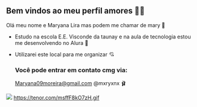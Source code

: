 ## Bem vindos ao meu perfil amores 💋🖤

Olá meu nome e Maryana Lira mas podem me chamar de mary 💌

- Estudo na escola E.E. Visconde da taunay e na aula de tecnologia estou me desenvolvendo no Alura 💝
- Utilizarei este local para me organizar 💘

  ### Você pode entrar em contato cmg via:
    Maryana09moreira@gmail.com
    @mxryxnx 🩰

![](https://tenor.com/msffF8kO7zH.gif)
https://tenor.com/msffF8kO7zH.gif
